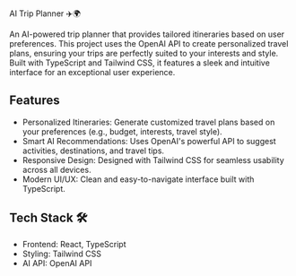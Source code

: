 
AI Trip Planner ✈️🌍

An AI-powered trip planner that provides tailored itineraries based on user preferences. This project uses the OpenAI API to create personalized travel plans, ensuring your trips are perfectly suited to your interests and style. Built with TypeScript and Tailwind CSS, it features a sleek and intuitive interface for an exceptional user experience.






## Features
- Personalized Itineraries: Generate customized travel plans based on your preferences (e.g., budget, interests, travel style).
- Smart AI Recommendations: Uses OpenAI's powerful API to suggest activities, destinations, and travel tips.
- Responsive Design: Designed with Tailwind CSS for seamless usability across all devices.
- Modern UI/UX: Clean and easy-to-navigate interface built with TypeScript.

## Tech Stack 🛠️
- Frontend: React, TypeScript
- Styling: Tailwind CSS
- AI API: OpenAI API
